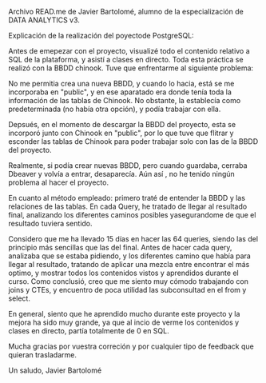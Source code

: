 Archivo READ.me de Javier Bartolomé, alumno de la especialización de DATA ANALYTICS v3.

Explicación de la realización del poyectode PostgreSQL:

Antes de emepezar con el proyecto, visualizé todo el contenido relativo a SQL de la plataforma, y asistí a clases en directo. Toda esta práctica se realizó con la BBDD chinook. Tuve que enfrentarme al siguiente problema:

No me permitia crea una nueva BBDD, y cuando lo hacia, está se me incorporaba en "public", y en ese aparatado era donde tenía toda la información de las tablas de Chinook. No obstante, la establecía como predeterminada (no había otra opción), y podía trabajar con ella.

Depsués, en el momento de descargar la BBDD del proyecto, esta se incorporó junto con Chinook en "public", por lo que tuve que flitrar y esconder las tablas de Chinook para poder trabajar solo con las de la BBDD del proyecto.

Realmente, si podía crear nuevas BBDD, pero cuando guardaba, cerraba Dbeaver y volvía a entrar, desaparecía. Aún así , no he tenido ningún problema al hacer el proyecto.

En cuanto al método empleado: primero traté de entender la BBDD y las relaciones de las tablas. En cada Query, he tratado de llegar al resultado final, analizando los diferentes caminos posibles yasegurandome de que el resultado tuviera sentido. 

Considero que me ha llevado 15 días en hacer las 64 queries, siendo las del principio más sencillas que las del final. Antes de hacer cada query, analizaba que se estaba pidiendo, y los diferentes camino que había para llegar al resultado, tratando de aplicar una mezcla entre encontrar el más optimo, y mostrar todos los contenidos vistos y aprendidos durante el curso. Como conclusió, creo que me siento muy cómodo trabajando con joins y CTEs, y encuentro de poca utilidad las subconsultad en el from y select.

En general, siento que he aprendido mucho durante este proyecto y la mejora ha sido muy grande, ya que al incio de verme los contenidos y clases en directo, partía totalmente de 0 en SQL.

Mucha gracias por vuestra correción y por cualquier tipo de feedback que quieran trasladarme.

Un saludo, Javier Bartolomé
